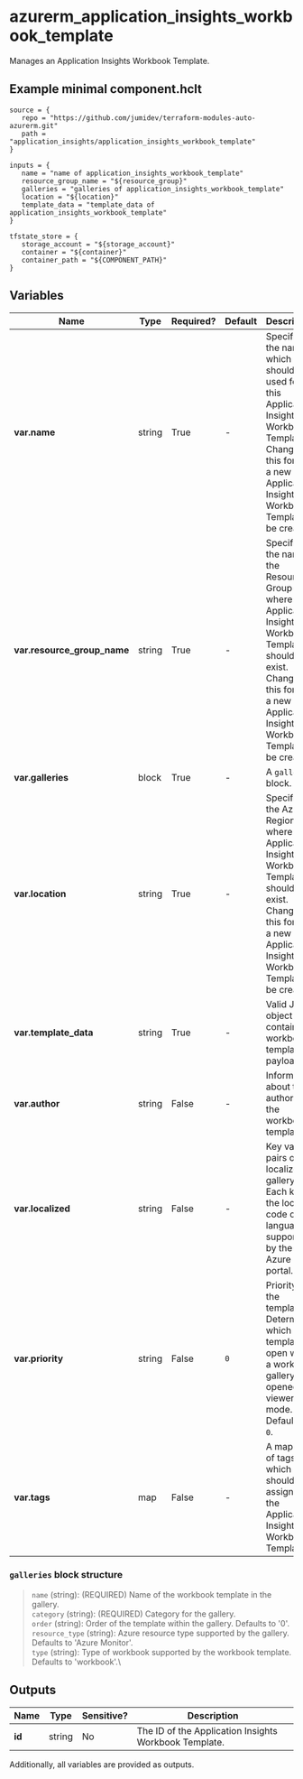 # azurerm_application_insights_workbook_template

Manages an Application Insights Workbook Template.

## Example minimal component.hclt

```hcl
source = {
   repo = "https://github.com/jumidev/terraform-modules-auto-azurerm.git" 
   path = "application_insights/application_insights_workbook_template" 
}

inputs = {
   name = "name of application_insights_workbook_template" 
   resource_group_name = "${resource_group}" 
   galleries = "galleries of application_insights_workbook_template" 
   location = "${location}" 
   template_data = "template_data of application_insights_workbook_template" 
}

tfstate_store = {
   storage_account = "${storage_account}" 
   container = "${container}" 
   container_path = "${COMPONENT_PATH}" 
}

```

## Variables

| Name | Type | Required? |  Default  |  Description |
| ---- | ---- | --------- |  ----------- | ----------- |
| **var.name** | string | True | -  |  Specifies the name which should be used for this Application Insights Workbook Template. Changing this forces a new Application Insights Workbook Template to be created. | 
| **var.resource_group_name** | string | True | -  |  Specifies the name of the Resource Group where the Application Insights Workbook Template should exist. Changing this forces a new Application Insights Workbook Template to be created. | 
| **var.galleries** | block | True | -  |  A `galleries` block. | 
| **var.location** | string | True | -  |  Specifies the Azure Region where the Application Insights Workbook Template should exist. Changing this forces a new Application Insights Workbook Template to be created. | 
| **var.template_data** | string | True | -  |  Valid JSON object containing workbook template payload. | 
| **var.author** | string | False | -  |  Information about the author of the workbook template. | 
| **var.localized** | string | False | -  |  Key value pairs of localized gallery. Each key is the locale code of languages supported by the Azure portal. | 
| **var.priority** | string | False | `0`  |  Priority of the template. Determines which template to open when a workbook gallery is opened in viewer mode. Defaults to `0`. | 
| **var.tags** | map | False | -  |  A mapping of tags which should be assigned to the Application Insights Workbook Template. | 

### `galleries` block structure

> `name` (string): (REQUIRED) Name of the workbook template in the gallery.\
> `category` (string): (REQUIRED) Category for the gallery.\
> `order` (string): Order of the template within the gallery. Defaults to '0'.\
> `resource_type` (string): Azure resource type supported by the gallery. Defaults to 'Azure Monitor'.\
> `type` (string): Type of workbook supported by the workbook template. Defaults to 'workbook'.\



## Outputs

| Name | Type | Sensitive? | Description |
| ---- | ---- | --------- | --------- |
| **id** | string | No  | The ID of the Application Insights Workbook Template. | 

Additionally, all variables are provided as outputs.
